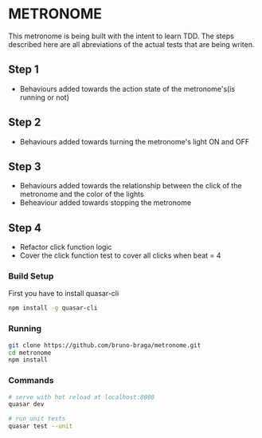 # METRONOME 

This metronome is being built with the intent to learn TDD. The steps described here are all abreviations of the actual tests that are being writen.

## Step 1

- Behaviours added towards the action state of the metronome's(is running or not)

## Step 2

- Behaviours added towards turning the metronome's light ON and OFF 

## Step 3

- Behaviours added towards the relationship between the click of the metronome and the color of the lights
- Beheaviour added towards stopping the metronome

## Step 4

- Refactor click function logic
- Cover the click function test to cover all clicks when beat = 4

### Build Setup

First you have to install quasar-cli

```bash
npm install -g quasar-cli
```

### Running

``` bash
git clone https://github.com/bruno-braga/metronome.git
cd metronome
npm install
```

### Commands

``` bash
# serve with hot reload at localhost:8080
quasar dev

# run unit tests
quasar test --unit
```
